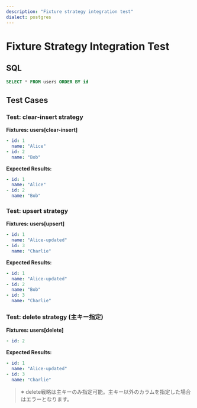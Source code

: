 ```yaml
---
description: "Fixture strategy integration test"
dialect: postgres
---
```


# Fixture Strategy Integration Test

## SQL
```sql
SELECT * FROM users ORDER BY id
```

## Test Cases

### Test: clear-insert strategy
**Fixtures: users[clear-insert]**
```yaml
- id: 1
  name: "Alice"
- id: 2
  name: "Bob"
```
**Expected Results:**
```yaml
- id: 1
  name: "Alice"
- id: 2
  name: "Bob"
```

### Test: upsert strategy
**Fixtures: users[upsert]**
```yaml
- id: 1
  name: "Alice-updated"
- id: 3
  name: "Charlie"
```
**Expected Results:**
```yaml
- id: 1
  name: "Alice-updated"
- id: 2
  name: "Bob"
- id: 3
  name: "Charlie"
```

### Test: delete strategy (主キー指定)
**Fixtures: users[delete]**
```yaml
- id: 2
```
**Expected Results:**
```yaml
- id: 1
  name: "Alice-updated"
- id: 3
  name: "Charlie"
```
> ※ delete戦略は主キーのみ指定可能。主キー以外のカラムを指定した場合はエラーとなります。
